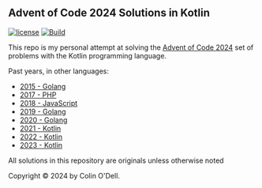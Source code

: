 ## Advent of Code 2024 Solutions in Kotlin

[![license](https://img.shields.io/github/license/colinodell/advent-2024)]()
[![Build](https://github.com/colinodell/advent-2024/actions/workflows/build.yml/badge.svg)](https://github.com/colinodell/advent-2024/actions/workflows/build.yml)

This repo is my personal attempt at solving the [Advent of Code 2024](http://adventofcode.com/2024) set of problems with the Kotlin programming language.

Past years, in other languages:
 * [2015 - Golang](https://github.com/colinodell/advent-2015)
 * [2017 - PHP](https://github.com/colinodell/advent-2017)
 * [2018 - JavaScript](https://github.com/colinodell/advent-2018)
 * [2019 - Golang](https://github.com/colinodell/advent-2019)
 * [2020 - Golang](https://github.com/colinodell/advent-2020)
 * [2021 - Kotlin](https://github.com/colinodell/advent-2021)
 * [2022 - Kotlin](https://github.com/colinodell/advent-2022)
 * [2023 - Kotlin](https://github.com/colinodell/advent-2023)

All solutions in this repository are originals unless otherwise noted

Copyright &copy; 2024 by Colin O'Dell.
